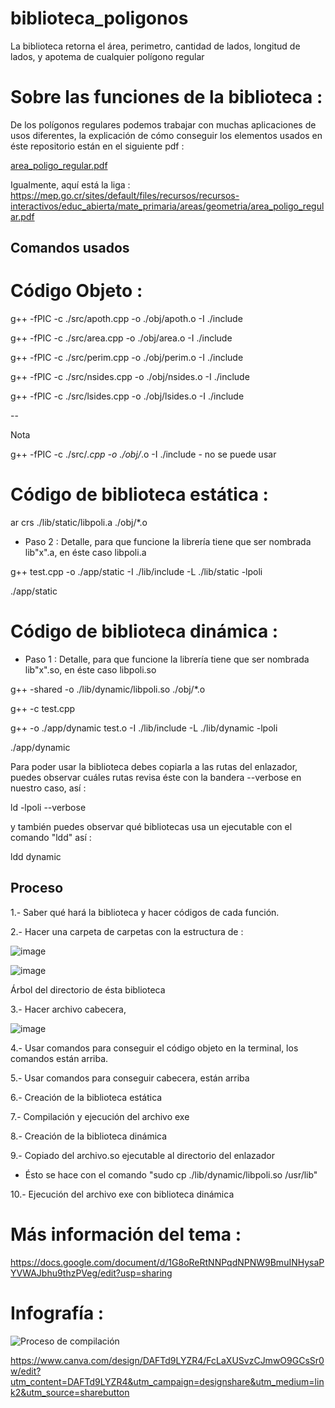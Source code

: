 # biblioteca_poligonos
La biblioteca retorna el área, perimetro, cantidad de lados, longitud de lados, y apotema de cualquier polígono regular 

# Sobre las funciones de la biblioteca :

De los polígonos regulares podemos trabajar con muchas aplicaciones de usos diferentes, la explicación de cómo conseguir los elementos usados en éste repositorio están en el siguiente pdf : 

[area_poligo_regular.pdf](https://github.com/camarenaS100/biblioteca_poligonos/files/10128192/area_poligo_regular.pdf)

Igualmente, aquí está la liga : https://mep.go.cr/sites/default/files/recursos/recursos-interactivos/educ_abierta/mate_primaria/areas/geometria/area_poligo_regular.pdf

## Comandos usados ##

# Código Objeto :


g++ -fPIC -c ./src/apoth.cpp -o ./obj/apoth.o -I ./include

g++ -fPIC -c ./src/area.cpp -o ./obj/area.o -I ./include

g++ -fPIC -c ./src/perim.cpp -o ./obj/perim.o -I ./include

g++ -fPIC -c ./src/nsides.cpp -o ./obj/nsides.o -I ./include

g++ -fPIC -c ./src/lsides.cpp -o ./obj/lsides.o -I ./include

--

Nota

g++ -fPIC -c ./src/*.cpp -o ./obj/*.o -I ./include   - no se puede usar


 # Código de biblioteca estática :

ar crs ./lib/static/libpoli.a ./obj/*.o

- Paso 2 : Detalle, para que funcione la librería tiene que ser nombrada lib"x".a, en éste caso libpoli.a

g++ test.cpp -o ./app/static -I ./lib/include -L ./lib/static -lpoli

./app/static



# Código de biblioteca dinámica :

- Paso 1 : Detalle, para que funcione la librería tiene que ser nombrada lib"x".so, en éste caso libpoli.so

g++ -shared -o ./lib/dynamic/libpoli.so  ./obj/*.o

g++ -c test.cpp

g++ -o ./app/dynamic test.o -I ./lib/include -L ./lib/dynamic -lpoli

./app/dynamic


Para poder usar la biblioteca debes copiarla a las rutas del enlazador,
puedes observar cuáles rutas revisa éste con la bandera --verbose en nuestro caso, así :

ld -lpoli  --verbose

y también puedes observar qué bibliotecas usa un ejecutable con el comando "ldd" así :

ldd dynamic



 ## Proceso 
 
1.- Saber qué hará la biblioteca y hacer códigos de cada función.

2.- Hacer una carpeta de carpetas con la estructura de :

![image](https://user-images.githubusercontent.com/66481799/200756573-decd38d1-07ed-46d6-aeb7-69bfcf60be7a.png)

![image](https://user-images.githubusercontent.com/66481799/204229597-50d30758-d3fe-4202-9b7e-a26d2730e8bf.png)

Árbol del directorio de ésta biblioteca

3.- Hacer archivo cabecera,  
 
![image](https://user-images.githubusercontent.com/66481799/204933711-637309b2-75a8-404b-ab8f-bae3a2346efb.png)

4.- Usar comandos para conseguir el código objeto en la terminal, los comandos están arriba.

5.- Usar comandos para conseguir cabecera, están arriba

6.- Creación de la biblioteca estática 

7.- Compilación y ejecución del archivo exe

8.- Creación de la biblioteca dinámica 

9.- Copiado del archivo.so ejecutable al directorio del enlazador 

- Ésto se hace con el comando "sudo cp ./lib/dynamic/libpoli.so /usr/lib"

10.- Ejecución del archivo exe con biblioteca dinámica



# Más información del tema :

https://docs.google.com/document/d/1G8oReRtNNPqdNPNW9BmuINHysaPYVWAJbhu9thzPVeg/edit?usp=sharing
 

# Infografía :


![Proceso de compilación](https://user-images.githubusercontent.com/66481799/204932968-b45aa069-7c0f-4bf4-9f0b-fe3441be4263.png)


https://www.canva.com/design/DAFTd9LYZR4/FcLaXUSvzCJmwO9GCsSr0w/edit?utm_content=DAFTd9LYZR4&utm_campaign=designshare&utm_medium=link2&utm_source=sharebutton
 
